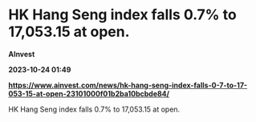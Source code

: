 # HK Hang Seng index falls 0.7% to 17,053.15 at open.
**AInvest**

**2023-10-24 01:49**

**https://www.ainvest.com/news/hk-hang-seng-index-falls-0-7-to-17-053-15-at-open-23101000f01b2ba10bcbde84/**

HK Hang Seng index falls 0.7% to 17,053.15 at open.